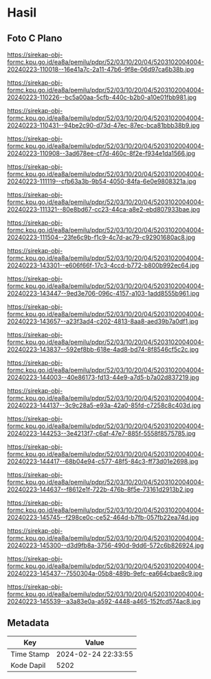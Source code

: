 # Hasil

## Foto C Plano

https://sirekap-obj-formc.kpu.go.id/ea8a/pemilu/pdpr/52/03/10/20/04/5203102004004-20240223-110018--16e41a7c-2a11-47b6-9f8e-06d97ca6b38b.jpg

https://sirekap-obj-formc.kpu.go.id/ea8a/pemilu/pdpr/52/03/10/20/04/5203102004004-20240223-110226--bc5a00aa-5cfb-440c-b2b0-a10e01fbb981.jpg

https://sirekap-obj-formc.kpu.go.id/ea8a/pemilu/pdpr/52/03/10/20/04/5203102004004-20240223-110431--94be2c90-d73d-47ec-87ec-bca81bbb38b9.jpg

https://sirekap-obj-formc.kpu.go.id/ea8a/pemilu/pdpr/52/03/10/20/04/5203102004004-20240223-110908--3ad678ee-cf7d-460c-8f2e-f934e1da1566.jpg

https://sirekap-obj-formc.kpu.go.id/ea8a/pemilu/pdpr/52/03/10/20/04/5203102004004-20240223-111119--cfb63a3b-9b54-4050-84fa-6e0e9808321a.jpg

https://sirekap-obj-formc.kpu.go.id/ea8a/pemilu/pdpr/52/03/10/20/04/5203102004004-20240223-111321--80e8bd67-cc23-44ca-a8e2-ebd807933bae.jpg

https://sirekap-obj-formc.kpu.go.id/ea8a/pemilu/pdpr/52/03/10/20/04/5203102004004-20240223-111504--23fe6c9b-f1c9-4c7d-ac79-c92901680ac8.jpg

https://sirekap-obj-formc.kpu.go.id/ea8a/pemilu/pdpr/52/03/10/20/04/5203102004004-20240223-143301--e606f66f-17c3-4ccd-b772-b800b992ec64.jpg

https://sirekap-obj-formc.kpu.go.id/ea8a/pemilu/pdpr/52/03/10/20/04/5203102004004-20240223-143447--9ed3e706-096c-4157-a103-1add8555b961.jpg

https://sirekap-obj-formc.kpu.go.id/ea8a/pemilu/pdpr/52/03/10/20/04/5203102004004-20240223-143657--a23f3ad4-c202-4813-8aa8-aed39b7a0df1.jpg

https://sirekap-obj-formc.kpu.go.id/ea8a/pemilu/pdpr/52/03/10/20/04/5203102004004-20240223-143837--592ef8bb-618e-4ad8-bd74-8f8546cf5c2c.jpg

https://sirekap-obj-formc.kpu.go.id/ea8a/pemilu/pdpr/52/03/10/20/04/5203102004004-20240223-144003--40e86173-fd13-44e9-a7d5-b7a02d837219.jpg

https://sirekap-obj-formc.kpu.go.id/ea8a/pemilu/pdpr/52/03/10/20/04/5203102004004-20240223-144137--3c9c28a5-e93a-42a0-85fd-c7258c8c403d.jpg

https://sirekap-obj-formc.kpu.go.id/ea8a/pemilu/pdpr/52/03/10/20/04/5203102004004-20240223-144253--3e4213f7-c6af-47e7-885f-5558f8575785.jpg

https://sirekap-obj-formc.kpu.go.id/ea8a/pemilu/pdpr/52/03/10/20/04/5203102004004-20240223-144417--68b04e94-c577-48f5-84c3-ff73d01e2698.jpg

https://sirekap-obj-formc.kpu.go.id/ea8a/pemilu/pdpr/52/03/10/20/04/5203102004004-20240223-144637--f8612e1f-722b-476b-8f5e-73161d2913b2.jpg

https://sirekap-obj-formc.kpu.go.id/ea8a/pemilu/pdpr/52/03/10/20/04/5203102004004-20240223-145745--f298ce0c-ce52-464d-b7fb-057fb22ea74d.jpg

https://sirekap-obj-formc.kpu.go.id/ea8a/pemilu/pdpr/52/03/10/20/04/5203102004004-20240223-145300--d3d9fb8a-3756-490d-9dd6-572c6b826924.jpg

https://sirekap-obj-formc.kpu.go.id/ea8a/pemilu/pdpr/52/03/10/20/04/5203102004004-20240223-145437--7550304a-05b8-489b-9efc-ea664cbae8c9.jpg

https://sirekap-obj-formc.kpu.go.id/ea8a/pemilu/pdpr/52/03/10/20/04/5203102004004-20240223-145539--a3a83e0a-a592-4448-a465-152fcd574ac8.jpg


## Metadata

| Key        | Value               |
| ---------- | ------------------- |
| Time Stamp | 2024-02-24 22:33:55 |
| Kode Dapil | 5202                |



